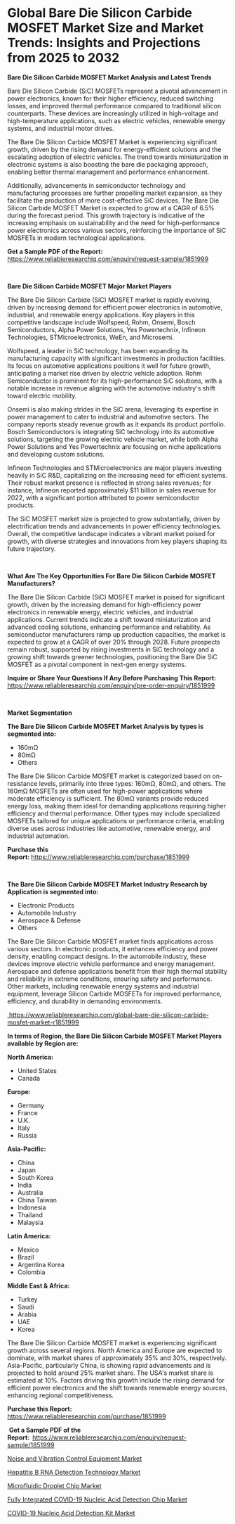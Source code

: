 <p><h1>Global Bare Die Silicon Carbide MOSFET Market Size and Market Trends: Insights and Projections from 2025 to 2032</h1></p><p><strong>Bare Die Silicon Carbide MOSFET Market Analysis and Latest Trends</strong></p>
<p><p>Bare Die Silicon Carbide (SiC) MOSFETs represent a pivotal advancement in power electronics, known for their higher efficiency, reduced switching losses, and improved thermal performance compared to traditional silicon counterparts. These devices are increasingly utilized in high-voltage and high-temperature applications, such as electric vehicles, renewable energy systems, and industrial motor drives.</p><p>The Bare Die Silicon Carbide MOSFET Market is experiencing significant growth, driven by the rising demand for energy-efficient solutions and the escalating adoption of electric vehicles. The trend towards miniaturization in electronic systems is also boosting the bare die packaging approach, enabling better thermal management and performance enhancement.</p><p>Additionally, advancements in semiconductor technology and manufacturing processes are further propelling market expansion, as they facilitate the production of more cost-effective SiC devices. The Bare Die Silicon Carbide MOSFET Market is expected to grow at a CAGR of 6.5% during the forecast period. This growth trajectory is indicative of the increasing emphasis on sustainability and the need for high-performance power electronics across various sectors, reinforcing the importance of SiC MOSFETs in modern technological applications.</p></p>
<p><strong>Get a Sample PDF of the Report:&nbsp;</strong> <a href="https://www.reliableresearchiq.com/enquiry/request-sample/1851999?utm_campaign=123&utm_medium=2&utm_source=Github&utm_content=ia&utm_term=27032025&utm_id=bare-die-silicon-carbide-mosfet">https://www.reliableresearchiq.com/enquiry/request-sample/1851999</a></p>
<p>&nbsp;</p>
<p><strong>Bare Die Silicon Carbide MOSFET Major Market Players</strong></p>
<p><p>The Bare Die Silicon Carbide (SiC) MOSFET market is rapidly evolving, driven by increasing demand for efficient power electronics in automotive, industrial, and renewable energy applications. Key players in this competitive landscape include Wolfspeed, Rohm, Onsemi, Bosch Semiconductors, Alpha Power Solutions, Yes Powertechnix, Infineon Technologies, STMicroelectronics, WeEn, and Microsemi.</p><p>Wolfspeed, a leader in SiC technology, has been expanding its manufacturing capacity with significant investments in production facilities. Its focus on automotive applications positions it well for future growth, anticipating a market rise driven by electric vehicle adoption. Rohm Semiconductor is prominent for its high-performance SiC solutions, with a notable increase in revenue aligning with the automotive industry's shift toward electric mobility.</p><p>Onsemi is also making strides in the SiC arena, leveraging its expertise in power management to cater to industrial and automotive sectors. The company reports steady revenue growth as it expands its product portfolio. Bosch Semiconductors is integrating SiC technology into its automotive solutions, targeting the growing electric vehicle market, while both Alpha Power Solutions and Yes Powertechnix are focusing on niche applications and developing custom solutions.</p><p>Infineon Technologies and STMicroelectronics are major players investing heavily in SiC R&D, capitalizing on the increasing need for efficient systems. Their robust market presence is reflected in strong sales revenues; for instance, Infineon reported approximately $11 billion in sales revenue for 2022, with a significant portion attributed to power semiconductor products.</p><p>The SiC MOSFET market size is projected to grow substantially, driven by electrification trends and advancements in power efficiency technologies. Overall, the competitive landscape indicates a vibrant market poised for growth, with diverse strategies and innovations from key players shaping its future trajectory.</p></p>
<p>&nbsp;</p>
<p><strong>What Are The Key Opportunities For Bare Die Silicon Carbide MOSFET Manufacturers?</strong></p>
<p><p>The Bare Die Silicon Carbide (SiC) MOSFET market is poised for significant growth, driven by the increasing demand for high-efficiency power electronics in renewable energy, electric vehicles, and industrial applications. Current trends indicate a shift toward miniaturization and advanced cooling solutions, enhancing performance and reliability. As semiconductor manufacturers ramp up production capacities, the market is expected to grow at a CAGR of over 20% through 2028. Future prospects remain robust, supported by rising investments in SiC technology and a growing shift towards greener technologies, positioning the Bare Die SiC MOSFET as a pivotal component in next-gen energy systems.</p></p>
<p><strong>Inquire or Share Your Questions If Any Before Purchasing This Report:</strong> <a href="https://www.reliableresearchiq.com/enquiry/pre-order-enquiry/1851999?utm_campaign=123&utm_medium=2&utm_source=Github&utm_content=ia&utm_term=27032025&utm_id=bare-die-silicon-carbide-mosfet">https://www.reliableresearchiq.com/enquiry/pre-order-enquiry/1851999</a></p>
<p>&nbsp;</p>
<p><strong>Market Segmentation</strong></p>
<p><strong>The Bare Die Silicon Carbide MOSFET Market Analysis by types is segmented into:</strong></p>
<p><ul><li>160mΩ</li><li>80mΩ</li><li>Others</li></ul></p>
<p><p>The Bare Die Silicon Carbide MOSFET market is categorized based on on-resistance levels, primarily into three types: 160mΩ, 80mΩ, and others. The 160mΩ MOSFETs are often used for high-power applications where moderate efficiency is sufficient. The 80mΩ variants provide reduced energy loss, making them ideal for demanding applications requiring higher efficiency and thermal performance. Other types may include specialized MOSFETs tailored for unique applications or performance criteria, enabling diverse uses across industries like automotive, renewable energy, and industrial automation.</p></p>
<p><strong>Purchase this Report:&nbsp;</strong><a href="https://www.reliableresearchiq.com/purchase/1851999?utm_campaign=123&utm_medium=2&utm_source=Github&utm_content=ia&utm_term=27032025&utm_id=bare-die-silicon-carbide-mosfet">https://www.reliableresearchiq.com/purchase/1851999</a></p>
<p>&nbsp;</p>
<p><strong>The Bare Die Silicon Carbide MOSFET Market Industry Research by Application is segmented into:</strong></p>
<p><ul><li>Electronic Products</li><li>Automobile Industry</li><li>Aerospace & Defense</li><li>Others</li></ul></p>
<p><p>The Bare Die Silicon Carbide MOSFET market finds applications across various sectors. In electronic products, it enhances efficiency and power density, enabling compact designs. In the automobile industry, these devices improve electric vehicle performance and energy management. Aerospace and defense applications benefit from their high thermal stability and reliability in extreme conditions, ensuring safety and performance. Other markets, including renewable energy systems and industrial equipment, leverage Silicon Carbide MOSFETs for improved performance, efficiency, and durability in demanding environments.</p></p>
<p><a href="https://www.reliableresearchiq.com/global-bare-die-silicon-carbide-mosfet-market-r1851999?utm_campaign=123&utm_medium=2&utm_source=Github&utm_content=ia&utm_term=27032025&utm_id=bare-die-silicon-carbide-mosfet">&nbsp;https://www.reliableresearchiq.com/global-bare-die-silicon-carbide-mosfet-market-r1851999</a></p>
<p><strong>In terms of Region, the Bare Die Silicon Carbide MOSFET Market Players available by Region are:</strong></p>
<p>
    <p> <strong> North America: </strong>
        <ul>
            <li>United States</li>
            <li>Canada</li>
        </ul>
        </p> 
    <p> <strong> Europe: </strong>
        <ul>
            <li>Germany</li>
            <li>France</li>
            <li>U.K.</li>
            <li>Italy</li>
            <li>Russia</li>
        </ul>
        </p> 
    <p> <strong> Asia-Pacific: </strong>
        <ul>
            <li>China</li>
            <li>Japan</li>
            <li>South Korea</li>
            <li>India</li>
            <li>Australia</li>
            <li>China Taiwan</li>
            <li>Indonesia</li>
            <li>Thailand</li>
            <li>Malaysia</li>
        </ul>
        </p> 
    <p> <strong> Latin America: </strong>
        <ul>
            <li>Mexico</li>
            <li>Brazil</li>
            <li>Argentina Korea</li>
            <li>Colombia</li>
        </ul>
        </p> 
    <p> <strong> Middle East & Africa: </strong>
        <ul>
            <li>Turkey</li>
            <li>Saudi</li>
            <li>Arabia</li>
            <li>UAE</li>
            <li>Korea</li>
        </ul>
    </p>
    </p>
<p><p>The Bare Die Silicon Carbide MOSFET market is experiencing significant growth across several regions. North America and Europe are expected to dominate, with market shares of approximately 35% and 30%, respectively. Asia-Pacific, particularly China, is showing rapid advancements and is projected to hold around 25% market share. The USA's market share is estimated at 10%. Factors driving this growth include the rising demand for efficient power electronics and the shift towards renewable energy sources, enhancing regional competitiveness.</p></p>
<p><strong>Purchase this Report: </strong><a href="https://www.reliableresearchiq.com/purchase/1851999?utm_campaign=123&utm_medium=2&utm_source=Github&utm_content=ia&utm_term=27032025&utm_id=bare-die-silicon-carbide-mosfet">https://www.reliableresearchiq.com/purchase/1851999</a></p>
<p>&nbsp;<strong>Get a Sample PDF of the Report:&nbsp;&nbsp;</strong><a href="https://www.reliableresearchiq.com/enquiry/request-sample/1851999?utm_campaign=123&utm_medium=2&utm_source=Github&utm_content=ia&utm_term=27032025&utm_id=bare-die-silicon-carbide-mosfet">https://www.reliableresearchiq.com/enquiry/request-sample/1851999</a></p>
<p><strong></strong></p>
<p><p><a href="https://github.com/ienamoun/Market-Research-Report-List-1/blob/main/noise-and-vibration-control-equipment-market.md?utm_campaign=123&utm_medium=2&utm_source=Github&utm_content=ia&utm_term=27032025&utm_id=bare-die-silicon-carbide-mosfet">Noise and Vibration Control Equipment Market</a></p><p><a href="https://github.com/duskodazzi34/Market-Research-Report-List-1/blob/main/hepatitis-b-rna-detection-technology-market.md?utm_campaign=123&utm_medium=2&utm_source=Github&utm_content=ia&utm_term=27032025&utm_id=bare-die-silicon-carbide-mosfet">Hepatitis B RNA Detection Technology Market</a></p><p><a href="https://github.com/elhibacajka/Market-Research-Report-List-1/blob/main/microfluidic-droplet-chip-market.md?utm_campaign=123&utm_medium=2&utm_source=Github&utm_content=ia&utm_term=27032025&utm_id=bare-die-silicon-carbide-mosfet">Microfluidic Droplet Chip Market</a></p><p><a href="https://github.com/drevertevell/Market-Research-Report-List-1/blob/main/fully-integrated-covid-19-nucleic-acid-detection-chip-market.md?utm_campaign=123&utm_medium=2&utm_source=Github&utm_content=ia&utm_term=27032025&utm_id=bare-die-silicon-carbide-mosfet">Fully Integrated COVID-19 Nucleic Acid Detection Chip Market</a></p><p><a href="https://github.com/kabotcaddoub/Market-Research-Report-List-1/blob/main/covid-19-nucleic-acid-detection-kit-market.md?utm_campaign=123&utm_medium=2&utm_source=Github&utm_content=ia&utm_term=27032025&utm_id=bare-die-silicon-carbide-mosfet">COVID-19 Nucleic Acid Detection Kit Market</a></p></p>